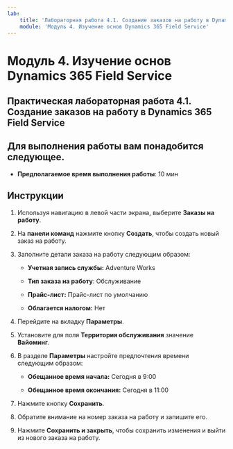 ```yaml
---
lab:
    title: 'Лабораторная работа 4.1. Создание заказов на работу в Dynamics 365 Field Service'
    module: 'Модуль 4. Изучение основ Dynamics 365 Field Service'
---
```


Модуль 4. Изучение основ Dynamics 365 Field Service
========================

## Практическая лабораторная работа 4.1. Создание заказов на работу в Dynamics 365 Field Service

## Для выполнения работы вам понадобится следующее.

  - **Предполагаемое время выполнения работы**: 10 мин

## Инструкции

1. Используя навигацию в левой части экрана, выберите **Заказы на работу**.

2. На **панели команд** нажмите кнопку **Создать**, чтобы создать новый заказ на работу.

3. Заполните детали заказа на работу следующим образом:

	- **Учетная запись службы:** Adventure Works

	- **Тип заказа на работу**: Обслуживание

	- **Прайс-лист:** Прайс-лист по умолчанию

	- **Облагается налогом:** Нет

4. Перейдите на вкладку **Параметры**.

5. Установите для поля **Территория обслуживания** значение **Вайоминг**.

6. В разделе **Параметры** настройте предпочтения времени следующим образом:

	- **Обещанное время начала:** Сегодня в 9:00

	- **Обещанное время окончания:** Сегодня в 11:00

7. Нажмите кнопку **Сохранить**.

8. Обратите внимание на номер заказа на работу и запишите его. 

9. Нажмите **Сохранить и закрыть**, чтобы сохранить изменения и выйти из нового заказа на работу.
